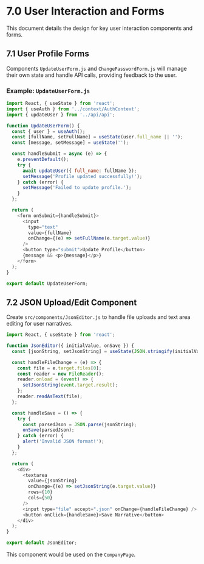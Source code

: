 # 7.0 User Interaction and Forms

This document details the design for key user interaction components and forms.

## 7.1 User Profile Forms

Components `UpdateUserForm.js` and `ChangePasswordForm.js` will manage their own state and handle API calls, providing feedback to the user.

### Example: `UpdateUserForm.js`

```javascript
import React, { useState } from 'react';
import { useAuth } from '../context/AuthContext';
import { updateUser } from '../api/api';

function UpdateUserForm() {
  const { user } = useAuth();
  const [fullName, setFullName] = useState(user.full_name || '');
  const [message, setMessage] = useState('');

  const handleSubmit = async (e) => {
    e.preventDefault();
    try {
      await updateUser({ full_name: fullName });
      setMessage('Profile updated successfully!');
    } catch (error) {
      setMessage('Failed to update profile.');
    }
  };

  return (
    <form onSubmit={handleSubmit}>
      <input 
        type="text" 
        value={fullName} 
        onChange={(e) => setFullName(e.target.value)} 
      />
      <button type="submit">Update Profile</button>
      {message && <p>{message}</p>}
    </form>
  );
}

export default UpdateUserForm;
```

## 7.2 JSON Upload/Edit Component

Create `src/components/JsonEditor.js` to handle file uploads and text area editing for user narratives.

```javascript
import React, { useState } from 'react';

function JsonEditor({ initialValue, onSave }) {
  const [jsonString, setJsonString] = useState(JSON.stringify(initialValue, null, 2));

  const handleFileChange = (e) => {
    const file = e.target.files[0];
    const reader = new FileReader();
    reader.onload = (event) => {
      setJsonString(event.target.result);
    };
    reader.readAsText(file);
  };

  const handleSave = () => {
    try {
      const parsedJson = JSON.parse(jsonString);
      onSave(parsedJson);
    } catch (error) {
      alert('Invalid JSON format!');
    }
  };

  return (
    <div>
      <textarea 
        value={jsonString} 
        onChange={(e) => setJsonString(e.target.value)} 
        rows={10} 
        cols={50} 
      />
      <input type="file" accept=".json" onChange={handleFileChange} />
      <button onClick={handleSave}>Save Narrative</button>
    </div>
  );
}

export default JsonEditor;
```

This component would be used on the `CompanyPage`.
